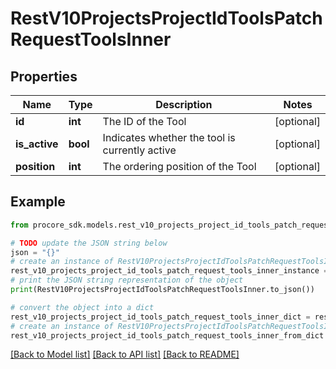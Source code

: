 # RestV10ProjectsProjectIdToolsPatchRequestToolsInner


## Properties

Name | Type | Description | Notes
------------ | ------------- | ------------- | -------------
**id** | **int** | The ID of the Tool | [optional] 
**is_active** | **bool** | Indicates whether the tool is currently active | [optional] 
**position** | **int** | The ordering position of the Tool | [optional] 

## Example

```python
from procore_sdk.models.rest_v10_projects_project_id_tools_patch_request_tools_inner import RestV10ProjectsProjectIdToolsPatchRequestToolsInner

# TODO update the JSON string below
json = "{}"
# create an instance of RestV10ProjectsProjectIdToolsPatchRequestToolsInner from a JSON string
rest_v10_projects_project_id_tools_patch_request_tools_inner_instance = RestV10ProjectsProjectIdToolsPatchRequestToolsInner.from_json(json)
# print the JSON string representation of the object
print(RestV10ProjectsProjectIdToolsPatchRequestToolsInner.to_json())

# convert the object into a dict
rest_v10_projects_project_id_tools_patch_request_tools_inner_dict = rest_v10_projects_project_id_tools_patch_request_tools_inner_instance.to_dict()
# create an instance of RestV10ProjectsProjectIdToolsPatchRequestToolsInner from a dict
rest_v10_projects_project_id_tools_patch_request_tools_inner_from_dict = RestV10ProjectsProjectIdToolsPatchRequestToolsInner.from_dict(rest_v10_projects_project_id_tools_patch_request_tools_inner_dict)
```
[[Back to Model list]](../README.md#documentation-for-models) [[Back to API list]](../README.md#documentation-for-api-endpoints) [[Back to README]](../README.md)


